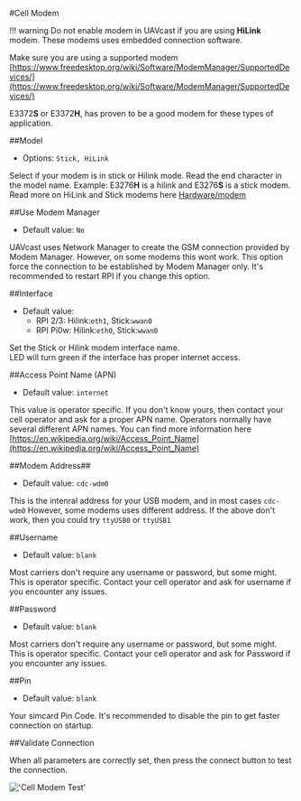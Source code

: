 #Cell Modem

!!! warning
    Do not enable modem in UAVcast if you are using **HiLink** modem. These modems uses embedded connection software.


Make sure you are using a supported modem
[https://www.freedesktop.org/wiki/Software/ModemManager/SupportedDevices/](https://www.freedesktop.org/wiki/Software/ModemManager/SupportedDevices/)

E3372**S** or E3372**H**, has proven to be a good modem for these types of application.

##Model
* Options: `Stick, HiLink`

Select if your modem is in stick or Hilink mode. Read the end character in the model name. Example: E3276<b>H</b> is a hilink and E3276<b>S</b> is a stick modem.
Read more on HiLink and Stick modems here [Hardware/modem](https://docs.uavmatrix.com/hardware/#modem)

##Use Modem Manager
* Default value: `No`

UAVcast uses Network Manager to create the GSM connection provided by Modem Manager.
However, on some modems this wont work. This option force the connection to be established by Modem Manager only.
It's recommended to restart RPI if you change this option.

##Interface
* Default value:
    * RPI 2/3: Hilink:`eth1`, Stick:`wwan0`
    * RPI Pi0w: Hilink:`eth0`, Stick:`wwan0`

Set the Stick or Hilink modem interface name.<br />
LED will turn green if the interface has proper internet access.

##Access Point Name (APN)
* Default value: `internet`

This value is operator specific. If you don't know yours, then contact your cell operator and ask for a proper APN name.
Operators normally have several different APN names. You can find more information here [https://en.wikipedia.org/wiki/Access_Point_Name](https://en.wikipedia.org/wiki/Access_Point_Name)

##Modem Address##
* Default value: `cdc-wdm0`

This is the intenral address for your USB modem, and in most cases `cdc-wdm0`
However, some modems uses different address. If the above don't work, then you could try `ttyUSB0` or `ttyUSB1`

##Username
* Default value: `blank`

Most carriers don't require any username or password, but some might.
This is operator specific. Contact your cell operator and ask for username if you encounter any issues.

##Password
* Default value: `blank`

Most carriers don't require any username or password, but some might.
This is operator specific. Contact your cell operator and ask for Password if you encounter any issues.

##Pin
* Default value: `blank`

Your simcard Pin Code.  It's recommended to disable the pin to get faster connection on startup.

##Validate Connection

When all parameters are correctly set, then press the connect button to test the connection.

!['Cell Modem Test'](/images/pages/Cell-Modem/cell.jpg)
